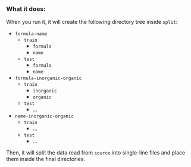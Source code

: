 ### What it does:

When you run it, it will create the following directory tree inside `split`:

* `formula-name`
    * `train`
        * `formula`
        * `name`
    * `test`
        * `formula`
        * `name`
* `formula-inorganic-organic`
    * `train`
        * `inorganic`
        * `organic`
    * `test`
        * ...
* `name-inorganic-organic`
    * `train`
        * ...
    * `test`
        * ...

Then, it will split the data read from `source` into single-line files and place them inside the final directories.
